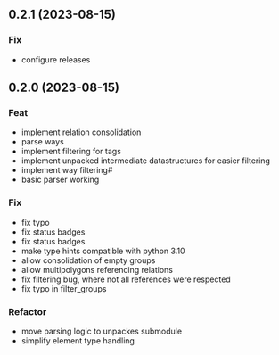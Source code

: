 ## 0.2.1 (2023-08-15)

### Fix

- configure releases

## 0.2.0 (2023-08-15)

### Feat

- implement relation consolidation
- parse ways
- implement filtering for tags
- implement unpacked intermediate datastructures for easier filtering
- implement way filtering#
- basic parser working

### Fix

- fix typo
- fix status badges
- fix status badges
- make type hints compatible with python 3.10
- allow consolidation of empty groups
- allow multipolygons referencing relations
- fix filtering bug, where not all references were respected
- fix typo in filter_groups

### Refactor

- move parsing logic to unpackes submodule
- simplify element type handling
